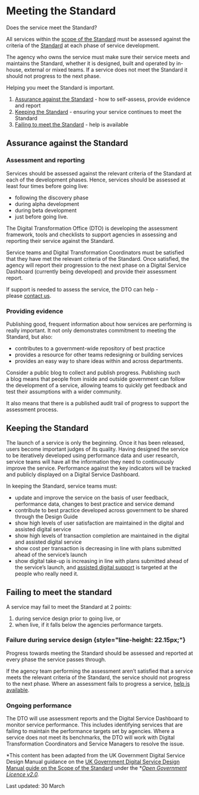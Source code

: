 Meeting the Standard 
====================

Does the service meet the Standard?

All services within the [scope of the
Standard](/standard/scope-digital-service-standard) must be assessed
against the criteria of the [Standard](/standard) at each phase of
service development.

The agency who owns the service must make sure their service meets and
maintains the Standard, whether it is designed, built and operated by
in-house, external or mixed teams. If a service does not meet the
Standard it should not progress to the next phase.

Helping you meet the Standard is important.

1.  [Assurance against the Standard](#assurance) - how to self-assess,
    provide evidence and report
2.  [Keeping the Standard](#keeping) - ensuring your service continues
    to meet the Standard
3.  [Failing to meet the Standard](#failing) - help is available 

Assurance against the Standard 
------------------------------

### Assessment and reporting

Services should be assessed against the relevant criteria of the
Standard at each of the development phases. Hence, services should be
assessed at least four times before going live:

-   following the discovery phase
-   during alpha development
-   during beta development
-   just before going live.

The Digital Transformation Office (DTO) is developing the assessment
framework, tools and checklists to support agencies in assessing and
reporting their service against the Standard.

Service teams and Digital Transformation Coordinators must be satisfied
that they have met the relevant criteria of the Standard. Once
satisfied, the agency will report their progression to the next phase on
a Digital Service Dashboard (currently being developed) and provide
their assessment report.  

If support is needed to assess the service, the DTO can help -
please [contact us](/contact-us).

### Providing evidence 

Publishing good, frequent information about how services are performing
is really important. It not only demonstrates commitment to meeting the
Standard, but also:

-   contributes to a government-wide repository of best practice
-   provides a resource for other teams redesigning or building services
-   provides an easy way to share ideas within and across departments.

Consider a public blog to collect and publish progress. Publishing such
a blog means that people from inside and outside government can follow
the development of a service, allowing teams to quickly get feedback and
test their assumptions with a wider community.

It also means that there is a published audit trail of progress to
support the assessment process.

Keeping the Standard 
--------------------

The launch of a service is only the beginning. Once it has been
released, users become important judges of its quality. Having designed
the service to be iteratively developed using performance data and user
research, service teams will have all the information they need to
continuously improve the service. Performance against the key indicators
will be tracked and publicly displayed on a Digital Service Dashboard.

In keeping the Standard, service teams must:

-   update and improve the service on the basis of user feedback,
    performance data, changes to best practice and service demand
-   contribute to best practice developed across government to be shared
    through the Design Guide
-   show high levels of user satisfaction are maintained in the digital
    and assisted digital service
-   show high levels of transaction completion are maintained in the
    digital and assisted digital service
-   show cost per transaction is decreasing in line with plans submitted
    ahead of the service’s launch
-   show digital take-up is increasing in line with plans submitted
    ahead of the service’s launch, and [assisted digital
    support](/design-guides/guide/assisted-digital) is targeted at the
    people who really need it.

Failing to meet the standard 
----------------------------

A service may fail to meet the Standard at 2 points:

1.  during service design prior to going live, or
2.  when live, if it falls below the agencies performance targets.

### Failure during service design {style="line-height: 22.15px;"}

Progress towards meeting the Standard should be assessed and reported at
every phase the service passes through.

If the agency team performing the assessment aren’t satisfied that a
service meets the relevant criteria of the Standard, the service should
not progress to the next phase. Where an assessment fails to progress a
service, [help is available](/contact-us).

### Ongoing performance 

The DTO will use assessment reports and the Digital Service Dashboard to
monitor service performance. This includes identifying services that are
failing to maintain the performance targets set by agencies. Where a
service does not meet its benchmarks, the DTO will work with Digital
Transformation Coordinators and Service Managers to resolve the issue.

*This content has been adapted from the UK Government Digital Service
Design Manual guidance on the [UK Government Digital Service Design
Manual guide on the Scope of the
Standard](https://www.gov.uk/service-manual/digital-by-default/scope-of-the-standard.html) under
the **[Open Government Licence
v2.0](https://www.nationalarchives.gov.uk/doc/open-government-licence/version/2/).*

Last updated: 30 March 
